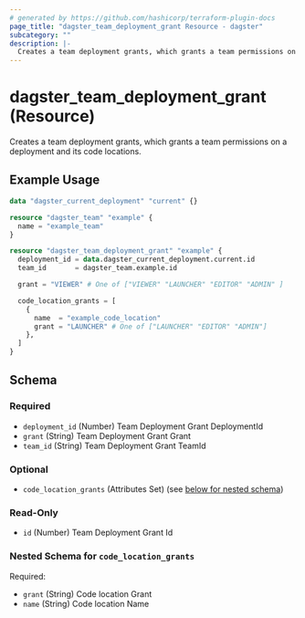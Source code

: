 ```yaml
---
# generated by https://github.com/hashicorp/terraform-plugin-docs
page_title: "dagster_team_deployment_grant Resource - dagster"
subcategory: ""
description: |-
  Creates a team deployment grants, which grants a team permissions on a deployment and its code locations.
---
```


# dagster_team_deployment_grant (Resource)

Creates a team deployment grants, which grants a team permissions on a deployment and its code locations.

## Example Usage

```terraform
data "dagster_current_deployment" "current" {}

resource "dagster_team" "example" {
  name = "example_team"
}

resource "dagster_team_deployment_grant" "example" {
  deployment_id = data.dagster_current_deployment.current.id
  team_id       = dagster_team.example.id

  grant = "VIEWER" # One of ["VIEWER" "LAUNCHER" "EDITOR" "ADMIN" ]

  code_location_grants = [
    {
      name  = "example_code_location"
      grant = "LAUNCHER" # One of ["LAUNCHER" "EDITOR" "ADMIN"]
    },
  ]
}
```

<!-- schema generated by tfplugindocs -->
## Schema

### Required

- `deployment_id` (Number) Team Deployment Grant DeploymentId
- `grant` (String) Team Deployment Grant Grant
- `team_id` (String) Team Deployment Grant TeamId

### Optional

- `code_location_grants` (Attributes Set) (see [below for nested schema](#nestedatt--code_location_grants))

### Read-Only

- `id` (Number) Team Deployment Grant Id

<a id="nestedatt--code_location_grants"></a>
### Nested Schema for `code_location_grants`

Required:

- `grant` (String) Code location Grant
- `name` (String) Code location Name
